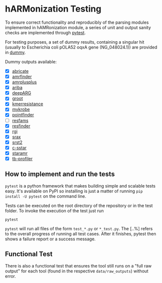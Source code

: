 # hARMonization Testing

To ensure correct functionality and reproducibly of the parsing modules implemented in hAMRonization module, 
a series of unit and output sanity checks are implemented through [pytest](https://docs.pytest.org/en/stable/contents.html#).

For testing purposes, a set of dummy results, containing a singular hit (usually to Escherichia coli pOLA52 oqxA
gene (NG_048024.1)) are provided in [dummy](dummy).

Dummy outputs available:
- [x] [abricate](dummy/abricate)
- [x] [amrfinder](dummy/amrfinder)
- [x] [amrplusplus](dummy/amrplusplus)
- [x] [ariba](dummy/ariba)
- [x] [deepARG](dummy/deepARG)
- [x] [groot](dummy/groot)
- [x] [kmerresistance](dummy/kmerresistance)
- [x] [mykrobe](dummy/mykrobe)
- [x] [pointfinder](dummy/pointfinder)
- [ ] [resfams](dummy/resfinder)
- [x] [resfinder](dummy/resfinder)
- [x] [rgi](dummy/rgi)
- [x] [srax](dummy/srax)
- [x] [srst2](dummy/s)
- [x] [c-sstar](dummy/sstar)
- [x] [staramr](dummy/staramr)
- [x] [tb-profiler](dummy/tbprofiler)

## How to implement and run the tests

`pytest` is a python framework that makes building simple and scalable tests easy. It's available on PyPI 
so installing is just a matter of running `pip install -U pytest` on the command line.

Tests can be executed on the root directory of the repository or in the test folder. 
To invoke the execution of the test just run 

`pytest`

`pytest` will run all files of the form `test_*.py` or `*_test.py`. The [..%] refers to the overall progress of running all 
test cases. After it finishes, pytest then shows a failure report or a success message.


## Functional Test

There is also a functional test that ensures the tool still runs on a "full raw output" for each tool (found in the respective `data/raw_outputs`) without error.
